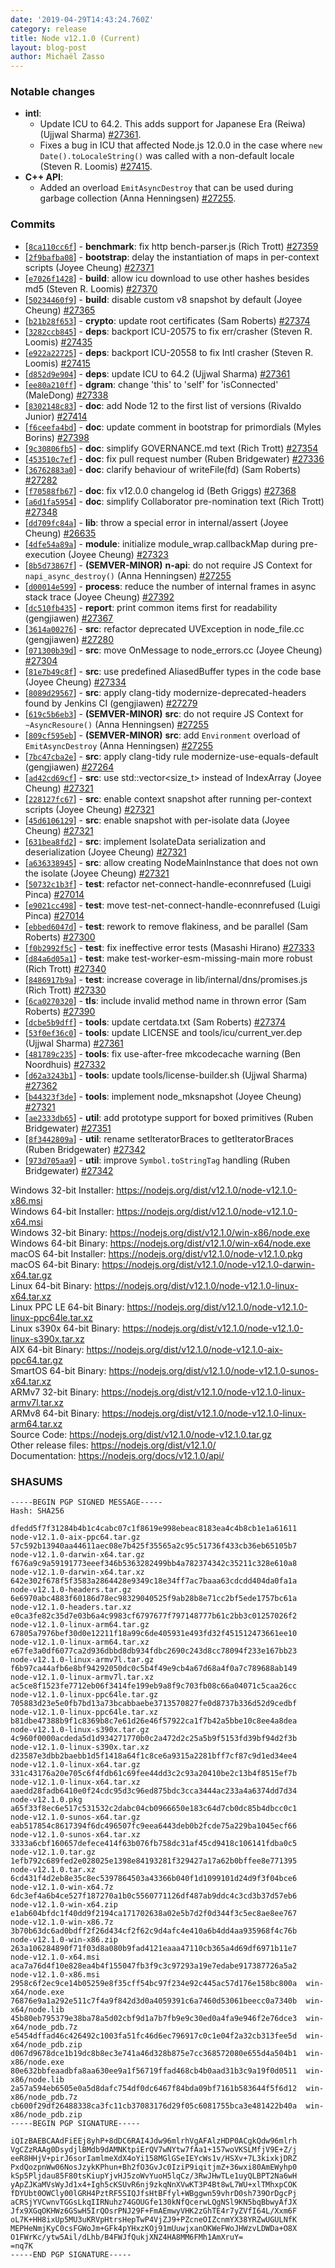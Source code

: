 ```yaml
---
date: '2019-04-29T14:43:24.760Z'
category: release
title: Node v12.1.0 (Current)
layout: blog-post
author: Michaël Zasso
---
```


### Notable changes

- **intl**:
  - Update ICU to 64.2. This adds support for Japanese Era (Reiwa) (Ujjwal Sharma) [#27361](https://github.com/nodejs/node/pull/27361).
  - Fixes a bug in ICU that affected Node.js 12.0.0 in the case where `new Date().toLocaleString()` was called with a non-default locale (Steven R. Loomis) [#27415](https://github.com/nodejs/node/pull/27415).
- **C++ API**:
  - Added an overload `EmitAsyncDestroy` that can be used during garbage collection (Anna Henningsen) [#27255](https://github.com/nodejs/node/pull/27255).

### Commits

- [[`8ca110cc6f`](https://github.com/nodejs/node/commit/8ca110cc6f)] - **benchmark**: fix http bench-parser.js (Rich Trott) [#27359](https://github.com/nodejs/node/pull/27359)
- [[`2f9bafba08`](https://github.com/nodejs/node/commit/2f9bafba08)] - **bootstrap**: delay the instantiation of maps in per-context scripts (Joyee Cheung) [#27371](https://github.com/nodejs/node/pull/27371)
- [[`e7026f1428`](https://github.com/nodejs/node/commit/e7026f1428)] - **build**: allow icu download to use other hashes besides md5 (Steven R. Loomis) [#27370](https://github.com/nodejs/node/pull/27370)
- [[`50234460f9`](https://github.com/nodejs/node/commit/50234460f9)] - **build**: disable custom v8 snapshot by default (Joyee Cheung) [#27365](https://github.com/nodejs/node/pull/27365)
- [[`b21b28f653`](https://github.com/nodejs/node/commit/b21b28f653)] - **crypto**: update root certificates (Sam Roberts) [#27374](https://github.com/nodejs/node/pull/27374)
- [[`3282ccb845`](https://github.com/nodejs/node/commit/3282ccb845)] - **deps**: backport ICU-20575 to fix err/crasher (Steven R. Loomis) [#27435](https://github.com/nodejs/node/pull/27435)
- [[`e922a22725`](https://github.com/nodejs/node/commit/e922a22725)] - **deps**: backport ICU-20558 to fix Intl crasher (Steven R. Loomis) [#27415](https://github.com/nodejs/node/pull/27415)
- [[`d852d9e904`](https://github.com/nodejs/node/commit/d852d9e904)] - **deps**: update ICU to 64.2 (Ujjwal Sharma) [#27361](https://github.com/nodejs/node/pull/27361)
- [[`ee80a210ff`](https://github.com/nodejs/node/commit/ee80a210ff)] - **dgram**: change 'this' to 'self' for 'isConnected' (MaleDong) [#27338](https://github.com/nodejs/node/pull/27338)
- [[`8302148c83`](https://github.com/nodejs/node/commit/8302148c83)] - **doc**: add Node 12 to the first list of versions (Rivaldo Junior) [#27414](https://github.com/nodejs/node/pull/27414)
- [[`f6ceefa4bd`](https://github.com/nodejs/node/commit/f6ceefa4bd)] - **doc**: update comment in bootstrap for primordials (Myles Borins) [#27398](https://github.com/nodejs/node/pull/27398)
- [[`9c30806fb5`](https://github.com/nodejs/node/commit/9c30806fb5)] - **doc**: simplify GOVERNANCE.md text (Rich Trott) [#27354](https://github.com/nodejs/node/pull/27354)
- [[`453510c7ef`](https://github.com/nodejs/node/commit/453510c7ef)] - **doc**: fix pull request number (Ruben Bridgewater) [#27336](https://github.com/nodejs/node/pull/27336)
- [[`36762883a0`](https://github.com/nodejs/node/commit/36762883a0)] - **doc**: clarify behaviour of writeFile(fd) (Sam Roberts) [#27282](https://github.com/nodejs/node/pull/27282)
- [[`f70588fb67`](https://github.com/nodejs/node/commit/f70588fb67)] - **doc**: fix v12.0.0 changelog id (Beth Griggs) [#27368](https://github.com/nodejs/node/pull/27368)
- [[`a6d1fa5954`](https://github.com/nodejs/node/commit/a6d1fa5954)] - **doc**: simplify Collaborator pre-nomination text (Rich Trott) [#27348](https://github.com/nodejs/node/pull/27348)
- [[`dd709fc84a`](https://github.com/nodejs/node/commit/dd709fc84a)] - **lib**: throw a special error in internal/assert (Joyee Cheung) [#26635](https://github.com/nodejs/node/pull/26635)
- [[`4dfe54a89a`](https://github.com/nodejs/node/commit/4dfe54a89a)] - **module**: initialize module_wrap.callbackMap during pre-execution (Joyee Cheung) [#27323](https://github.com/nodejs/node/pull/27323)
- [[`8b5d73867f`](https://github.com/nodejs/node/commit/8b5d73867f)] - **(SEMVER-MINOR)** **n-api**: do not require JS Context for `napi_async_destroy()` (Anna Henningsen) [#27255](https://github.com/nodejs/node/pull/27255)
- [[`d00014e599`](https://github.com/nodejs/node/commit/d00014e599)] - **process**: reduce the number of internal frames in async stack trace (Joyee Cheung) [#27392](https://github.com/nodejs/node/pull/27392)
- [[`dc510fb435`](https://github.com/nodejs/node/commit/dc510fb435)] - **report**: print common items first for readability (gengjiawen) [#27367](https://github.com/nodejs/node/pull/27367)
- [[`3614a00276`](https://github.com/nodejs/node/commit/3614a00276)] - **src**: refactor deprecated UVException in node_file.cc (gengjiawen) [#27280](https://github.com/nodejs/node/pull/27280)
- [[`071300b39d`](https://github.com/nodejs/node/commit/071300b39d)] - **src**: move OnMessage to node_errors.cc (Joyee Cheung) [#27304](https://github.com/nodejs/node/pull/27304)
- [[`81e7b49c8f`](https://github.com/nodejs/node/commit/81e7b49c8f)] - **src**: use predefined AliasedBuffer types in the code base (Joyee Cheung) [#27334](https://github.com/nodejs/node/pull/27334)
- [[`8089d29567`](https://github.com/nodejs/node/commit/8089d29567)] - **src**: apply clang-tidy modernize-deprecated-headers found by Jenkins CI (gengjiawen) [#27279](https://github.com/nodejs/node/pull/27279)
- [[`619c5b6eb3`](https://github.com/nodejs/node/commit/619c5b6eb3)] - **(SEMVER-MINOR)** **src**: do not require JS Context for `~AsyncResoure()` (Anna Henningsen) [#27255](https://github.com/nodejs/node/pull/27255)
- [[`809cf595eb`](https://github.com/nodejs/node/commit/809cf595eb)] - **(SEMVER-MINOR)** **src**: add `Environment` overload of `EmitAsyncDestroy` (Anna Henningsen) [#27255](https://github.com/nodejs/node/pull/27255)
- [[`7bc47cba2e`](https://github.com/nodejs/node/commit/7bc47cba2e)] - **src**: apply clang-tidy rule modernize-use-equals-default (gengjiawen) [#27264](https://github.com/nodejs/node/pull/27264)
- [[`ad42cd69cf`](https://github.com/nodejs/node/commit/ad42cd69cf)] - **src**: use std::vector\<size_t\> instead of IndexArray (Joyee Cheung) [#27321](https://github.com/nodejs/node/pull/27321)
- [[`228127fc67`](https://github.com/nodejs/node/commit/228127fc67)] - **src**: enable context snapshot after running per-context scripts (Joyee Cheung) [#27321](https://github.com/nodejs/node/pull/27321)
- [[`45d6106129`](https://github.com/nodejs/node/commit/45d6106129)] - **src**: enable snapshot with per-isolate data (Joyee Cheung) [#27321](https://github.com/nodejs/node/pull/27321)
- [[`631bea8fd2`](https://github.com/nodejs/node/commit/631bea8fd2)] - **src**: implement IsolateData serialization and deserialization (Joyee Cheung) [#27321](https://github.com/nodejs/node/pull/27321)
- [[`a636338945`](https://github.com/nodejs/node/commit/a636338945)] - **src**: allow creating NodeMainInstance that does not own the isolate (Joyee Cheung) [#27321](https://github.com/nodejs/node/pull/27321)
- [[`50732c1b3f`](https://github.com/nodejs/node/commit/50732c1b3f)] - **test**: refactor net-connect-handle-econnrefused (Luigi Pinca) [#27014](https://github.com/nodejs/node/pull/27014)
- [[`e9021cc498`](https://github.com/nodejs/node/commit/e9021cc498)] - **test**: move test-net-connect-handle-econnrefused (Luigi Pinca) [#27014](https://github.com/nodejs/node/pull/27014)
- [[`ebbed6047d`](https://github.com/nodejs/node/commit/ebbed6047d)] - **test**: rework to remove flakiness, and be parallel (Sam Roberts) [#27300](https://github.com/nodejs/node/pull/27300)
- [[`f0b2992f5c`](https://github.com/nodejs/node/commit/f0b2992f5c)] - **test**: fix ineffective error tests (Masashi Hirano) [#27333](https://github.com/nodejs/node/pull/27333)
- [[`d84a6d05a1`](https://github.com/nodejs/node/commit/d84a6d05a1)] - **test**: make test-worker-esm-missing-main more robust (Rich Trott) [#27340](https://github.com/nodejs/node/pull/27340)
- [[`8486917b9a`](https://github.com/nodejs/node/commit/8486917b9a)] - **test**: increase coverage in lib/internal/dns/promises.js (Rich Trott) [#27330](https://github.com/nodejs/node/pull/27330)
- [[`6ca0270320`](https://github.com/nodejs/node/commit/6ca0270320)] - **tls**: include invalid method name in thrown error (Sam Roberts) [#27390](https://github.com/nodejs/node/pull/27390)
- [[`dcbe5b9dff`](https://github.com/nodejs/node/commit/dcbe5b9dff)] - **tools**: update certdata.txt (Sam Roberts) [#27374](https://github.com/nodejs/node/pull/27374)
- [[`53f0ef36c0`](https://github.com/nodejs/node/commit/53f0ef36c0)] - **tools**: update LICENSE and tools/icu/current_ver.dep (Ujjwal Sharma) [#27361](https://github.com/nodejs/node/pull/27361)
- [[`481789c235`](https://github.com/nodejs/node/commit/481789c235)] - **tools**: fix use-after-free mkcodecache warning (Ben Noordhuis) [#27332](https://github.com/nodejs/node/pull/27332)
- [[`d62a3243b1`](https://github.com/nodejs/node/commit/d62a3243b1)] - **tools**: update tools/license-builder.sh (Ujjwal Sharma) [#27362](https://github.com/nodejs/node/pull/27362)
- [[`b44323f3de`](https://github.com/nodejs/node/commit/b44323f3de)] - **tools**: implement node_mksnapshot (Joyee Cheung) [#27321](https://github.com/nodejs/node/pull/27321)
- [[`ae2333db65`](https://github.com/nodejs/node/commit/ae2333db65)] - **util**: add prototype support for boxed primitives (Ruben Bridgewater) [#27351](https://github.com/nodejs/node/pull/27351)
- [[`8f3442809a`](https://github.com/nodejs/node/commit/8f3442809a)] - **util**: rename setIteratorBraces to getIteratorBraces (Ruben Bridgewater) [#27342](https://github.com/nodejs/node/pull/27342)
- [[`973d705aa9`](https://github.com/nodejs/node/commit/973d705aa9)] - **util**: improve `Symbol.toStringTag` handling (Ruben Bridgewater) [#27342](https://github.com/nodejs/node/pull/27342)

Windows 32-bit Installer: https://nodejs.org/dist/v12.1.0/node-v12.1.0-x86.msi \
Windows 64-bit Installer: https://nodejs.org/dist/v12.1.0/node-v12.1.0-x64.msi \
Windows 32-bit Binary: https://nodejs.org/dist/v12.1.0/win-x86/node.exe \
Windows 64-bit Binary: https://nodejs.org/dist/v12.1.0/win-x64/node.exe \
macOS 64-bit Installer: https://nodejs.org/dist/v12.1.0/node-v12.1.0.pkg \
macOS 64-bit Binary: https://nodejs.org/dist/v12.1.0/node-v12.1.0-darwin-x64.tar.gz \
Linux 64-bit Binary: https://nodejs.org/dist/v12.1.0/node-v12.1.0-linux-x64.tar.xz \
Linux PPC LE 64-bit Binary: https://nodejs.org/dist/v12.1.0/node-v12.1.0-linux-ppc64le.tar.xz \
Linux s390x 64-bit Binary: https://nodejs.org/dist/v12.1.0/node-v12.1.0-linux-s390x.tar.xz \
AIX 64-bit Binary: https://nodejs.org/dist/v12.1.0/node-v12.1.0-aix-ppc64.tar.gz \
SmartOS 64-bit Binary: https://nodejs.org/dist/v12.1.0/node-v12.1.0-sunos-x64.tar.xz \
ARMv7 32-bit Binary: https://nodejs.org/dist/v12.1.0/node-v12.1.0-linux-armv7l.tar.xz \
ARMv8 64-bit Binary: https://nodejs.org/dist/v12.1.0/node-v12.1.0-linux-arm64.tar.xz \
Source Code: https://nodejs.org/dist/v12.1.0/node-v12.1.0.tar.gz \
Other release files: https://nodejs.org/dist/v12.1.0/ \
Documentation: https://nodejs.org/docs/v12.1.0/api/

### SHASUMS

```
-----BEGIN PGP SIGNED MESSAGE-----
Hash: SHA256

dfedd5f7f31284b4b1c4cabc07c1f8619e998ebeac8183ea4c4b8cb1e1a61611  node-v12.1.0-aix-ppc64.tar.gz
57c592b13940aa44611aec08e7b425f35565a2c95c51736f433cb36eb65105b7  node-v12.1.0-darwin-x64.tar.gz
f676a9c9a59191773eeef346b5363282499bb4a782374342c35211c328e610a8  node-v12.1.0-darwin-x64.tar.xz
642e302f678f5f3583a2864428e9349c18e34ff7ac7baaa63cdcdd404da0fa1a  node-v12.1.0-headers.tar.gz
6e6970abc4883f60186d78ec98329040525f9ab28b8e71cc2bf5ede1757bc61a  node-v12.1.0-headers.tar.xz
e0ca3fe82c35d7e03b6a4c9983cf6797677f797148777b61c2bb3c01257026f2  node-v12.1.0-linux-arm64.tar.gz
67805a7976bef30d0e12211f18a99c6de405931e493fd32f451512473661ee10  node-v12.1.0-linux-arm64.tar.xz
e67fe3a0df6077ca2d936dbbd8db934fdbc2690c243d8cc78094f233e167bb23  node-v12.1.0-linux-armv7l.tar.gz
f6b97ca44afb6e8bf94292050dc0c5b4f49e9cb4a67d68a4f0a7c789688ab149  node-v12.1.0-linux-armv7l.tar.xz
ac5ce8f1523fe7712eb06f3414fe199eb9a8f9c703fb08c66a04071c5caa26cc  node-v12.1.0-linux-ppc64le.tar.gz
705883d23e5e0fb7bd13a73bcabbaebe3713570827fe0d8737b336d52d9cedbf  node-v12.1.0-linux-ppc64le.tar.xz
b81dbe47388b9f1c8369b8c7e61d26e46f57922ca1f7b42a5bbe10c8ee4a8dea  node-v12.1.0-linux-s390x.tar.gz
4c960f0000acdeda5d1d934271770b0c2a472d2c25a5b9f5153fd39bf94d2f3b  node-v12.1.0-linux-s390x.tar.xz
d23587e3dbb2baebb1d5f1418a64f1c8ce6a9315a2281bff7cf87c9d1ed34ee4  node-v12.1.0-linux-x64.tar.gz
331c43176a20e705c6f4fdb61c69fee44dd3c2c93a20410be2c13b4f8515ef7b  node-v12.1.0-linux-x64.tar.xz
aaedd28fadb6410e0f24cdc95d3c96ed875bdc3cca3444ac233a4a6374dd7d34  node-v12.1.0.pkg
a65f33f8ec6e517c531532c2dabc04cb0966650e183c64d7cb0dc85b4dbcc0c1  node-v12.1.0-sunos-x64.tar.gz
eab517854c8617394f6dc496507fc9eea6443deb0b2fcde75a229ba1045ecf66  node-v12.1.0-sunos-x64.tar.xz
3333a6cbf160657defece414f63b076fb758dc31af45cd9418c106141fdba0c5  node-v12.1.0.tar.gz
1efb792c689fed2e028025e1398e84193281f329427a17a62b0bffee8e771395  node-v12.1.0.tar.xz
6cd431f4d2eb8e35c8ec5397864503a43366b040f1d1099101d24d9f3f04bce6  node-v12.1.0-win-x64.7z
6dc3ef4a6b4ce527f187270a1b0c5560771126df487ab9ddc4c3cd3b37d57eb6  node-v12.1.0-win-x64.zip
e1ab604bfdc1f40dd9f2194ca171702638a02e5b7d2f0d344f3c5ec8ae8ee767  node-v12.1.0-win-x86.7z
3b70b63dc6ad0bdff2f26d434cf2f62c9d4afc4e410a6b4dd4aa935968f4c76b  node-v12.1.0-win-x86.zip
263a106284890f71f03d8a080b9fad4121eaaa47110cb365a4d69df6971b11e7  node-v12.1.0-x64.msi
aca7a76d4f10e828ea4b4f155047fb3f9c3c97293a19e7edabe917387726a5a2  node-v12.1.0-x86.msi
2958c6f2ec9ce14b05259e8f35cff54bc97f234e92c445ac57d176e158bc800a  win-x64/node.exe
76876e9a1a292e511c7f4a9f842d3d0a4059391c6a7460d53061beecc0a7340b  win-x64/node.lib
45b80eb795379e38ba78a5d02cbf9d1a7b7fb9e9c30ed0a4fa9e946f2e76dce3  win-x64/node_pdb.7z
e5454dffad46c426492c1003fa51fc46d6ec796917c0c1e04f2a32cb313fee5d  win-x64/node_pdb.zip
d067d9678dce1b19dc8b8ec3e741a46d328b875e7cc368572080e655d4a504b1  win-x86/node.exe
80e632bbfeaadbfa8aa630ee9a1f56719ffad468cb4b0aad31b3c9a19f0d0511  win-x86/node.lib
2a57a594eb6505e0a5d8dafc754df0dc6467f84bda09bf7161b583644f5f6d12  win-x86/node_pdb.7z
cb600f29df26488338ca3fc11cb37083176d29f05c6081755bca3e481422b40a  win-x86/node_pdb.zip
-----BEGIN PGP SIGNATURE-----

iQIzBAEBCAAdFiEEj8yhP+8dDC6RAI4Jdw96mlrhVgAFAlzHDP0ACgkQdw96mlrh
VgCZzRAAg0DsydjlBMdb9dAMNKtpiErQV7wNYtw7fAa1+157woVKSLMfjV9E+Z/j
eeR8HHjV+pirJ6sorIamlmeXdX4oYi158MGlGSeIEYcWs1v/HSXv+7L3kixkjDRZ
PxdQozpnWw06NosJzykKPhun+Bh2fO3GvJc0IziP9iqitjmZ+36wxi80AmEWyhp0
kSp5Pljdau85F80tsKiupYjvHJ5zoWvYuoH5lqCz/3RwJHwTLe1uyQLBPT2Na6wH
yApZJKaMVsWyJd1x4+Igh5cKSUvR6nj9zkqNnXVwKT3P4Bt8wL7WU+xlTMhxpCOK
fDYUbt0OWCly00lGRH4PztRF5SIQJfsHtBFfyl+WBggwn59vhrD0sh739OrDgcPj
aCRSjYVCwnvTGGsLkqIIRNuhz74GOUGfe130kNfQcerwLQgNSl9KN5bqBbwyAfJX
Jfx9XGqOKHWz6GSwH5IrQOsrPNJ29F+FmAEmwyVHK2zGhTE4r7yZVfI64L/Xxm6F
oL7K+HH8ixUp5MU3uKRVpHtrsHepTwP4VjZJ9+PZcneOIZcnmYX38YRZwUGULNfK
MEPHeNmjKyC0csFGWoJm+GFk4pYHxzKOj91mUuwjxanOKWeFWoJHWzvLDWDa+O8X
O1FWrKc/ytw5Ail/dLhb/B4FWJfQukjXNZ4HA8MM6FMh1AmXruY=
=nq7K
-----END PGP SIGNATURE-----

```
